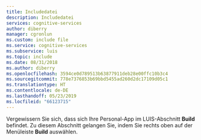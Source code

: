 ```yaml
---
title: Includedatei
description: Includedatei
services: cognitive-services
author: diberry
manager: cgronlun
ms.custom: include file
ms.service: cognitive-services
ms.subservice: luis
ms.topic: include
ms.date: 08/31/2018
ms.author: diberry
ms.openlocfilehash: 3594ce0d789513b63877911deb28e00ffc10b3c4
ms.sourcegitcommit: 778e7376853b69bbd5455ad260d2dc17109d05c1
ms.translationtype: HT
ms.contentlocale: de-DE
ms.lasthandoff: 05/23/2019
ms.locfileid: "66123715"
---
```

Vergewissern Sie sich, dass sich Ihre Personal-App im LUIS-Abschnitt **Build** befindet. Zu diesem Abschnitt gelangen Sie, indem Sie rechts oben auf der Menüleiste **Build** auswählen.

